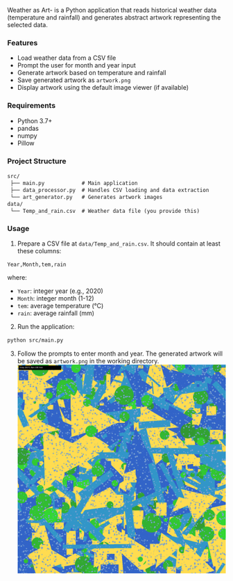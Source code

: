 Weather as Art- is a Python application that reads historical weather data (temperature and rainfall) and generates abstract artwork representing the selected data.

### Features

- Load weather data from a CSV file
- Prompt the user for month and year input
- Generate artwork based on temperature and rainfall
- Save generated artwork as `artwork.png`
- Display artwork using the default image viewer (if available)

### Requirements

- Python 3.7+
- pandas
- numpy
- Pillow

### Project Structure

```
src/
 ├── main.py            # Main application
 ├── data_processor.py  # Handles CSV loading and data extraction
 └── art_generator.py   # Generates artwork images
data/
 └── Temp_and_rain.csv  # Weather data file (you provide this)
```

### Usage

1. Prepare a CSV file at `data/Temp_and_rain.csv`. It should contain at least these columns:

```
Year,Month,tem,rain
```

where:

* `Year`: integer year (e.g., 2020)
* `Month`: integer month (1-12)
* `tem`: average temperature (°C)
* `rain`: average rainfall (mm)

2. Run the application:

```bash
python src/main.py
```

3. Follow the prompts to enter month and year. The generated artwork will be saved as `artwork.png` in the working directory.
![June 1999](artwork.png)
